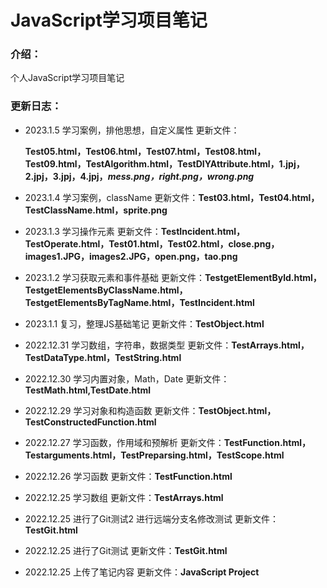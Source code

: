 # JavaScript学习项目笔记

### 介绍：

个人JavaScript学习项目笔记

### 更新日志：

- 2023.1.5 学习案例，排他思想，自定义属性 更新文件：

  **Test05.html，Test06.html，Test07.html，Test08.html，Test09.html，TestAlgorithm.html，TestDIYAttribute.html，1.jpj，2.jpj，3.jpj，4.jpj，*mess.png，right.png，wrong.png***

- 2023.1.4 学习案例，className 更新文件：**Test03.html，Test04.html，TestClassName.html，sprite.png**

- 2023.1.3 学习操作元素 更新文件：**TestIncident.html，TestOperate.html，Test01.html，Test02.html，close.png，images1.JPG，images2.JPG，open.png，tao.png**

- 2023.1.2 学习获取元素和事件基础 更新文件：**TestgetElementByld.html，TestgetElementsByClassName.html，TestgetElementsByTagName.html，TestIncident.html**

- 2023.1.1 复习，整理JS基础笔记 更新文件：**TestObject.html**

- 2022.12.31 学习数组，字符串，数据类型 更新文件：**TestArrays.html，TestDataType.html，TestString.html**

- 2022.12.30 学习内置对象，Math，Date 更新文件：**TestMath.html,TestDate.html**

- 2022.12.29 学习对象和构造函数 更新文件：**TestObject.html，TestConstructedFunction.html**

- 2022.12.27 学习函数，作用域和预解析 更新文件：**TestFunction.html，Testarguments.html，TestPreparsing.html，TestScope.html**

- 2022.12.26 学习函数 更新文件：**TestFunction.html**

- 2022.12.25 学习数组 更新文件：**TestArrays.html**

- 2022.12.25 进行了Git测试2 进行远端分支名修改测试 更新文件：**TestGit.html**

- 2022.12.25 进行了Git测试 更新文件：**TestGit.html**

- 2022.12.25 上传了笔记内容 更新文件：**JavaScript Project**


